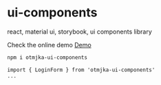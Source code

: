 # ui-components

react, material ui, storybook, ui components library


Check the online demo [Demo](https://otmjka.github.io/ui-components)


```bash
npm i otmjka-ui-components
```

```tsx
import { LoginForm } from 'otmjka-ui-components'
...
```

